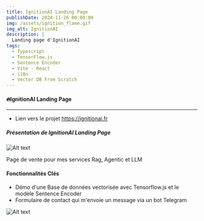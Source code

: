 ```yaml
---
title: IgnitionAI Landing Page
publishDate: 2024-11-26 00:00:00
img: /assets/ignition_flame.gif
img_alt: IgnitionAI
description: |
  Landing page d'IgnitionAI
tags:
  - Typescript
  - TensorFlow.js
  - Sentence Encoder
  - Vite - React
  - i18n
  - Vector DB From Scratch
---
```


#### 🔥IgnitionAI Landing Page

---

- Lien vers le projet
  <https://ignitionai.fr>

##### Présentation de IgnitionAI Landing Page

![Alt text](/assets/ignition_landing.png)

Page de vente pour mes services Rag, Agentic et LLM

#### Fonctionnalités Clés

- Démo d'une Base de données vectorisée avec Tensorflow.js et le modèle Sentence Encoder
- Formulaire de contact qui m'envoie un message via un bot Telegram

![Alt text](/assets/demo-vectordb.png)
